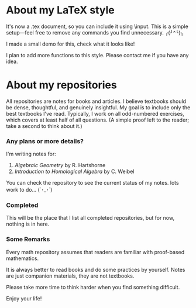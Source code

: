# About my LaTeX style #

It's now a .tex document, so you can include it using \input. This is a simple setup—feel free to remove any commands you find unnecessary. ╭(╯^╰)╮

I made a small demo for this, check what it looks like!

I plan to add more functions to this style. Please contact me if you have any idea.

# About my repositories #

All repositories are notes for books and articles. I believe textbooks should be dense, thoughtful, and genuinely insightful. My goal is to include only the best textbooks I've read. Typically, I work on all odd-numbered exercises, which covers at least half of all questions. (A simple proof left to the reader; take a second to think about it.)

<h3>Any plans or more details?</h3>

I'm writing notes for:

1. *Algebraic Geometry* by R. Hartshorne
2. *Introduction to Homological Algebra* by C. Weibel

You can check the repository to see the current status of my notes. lots work to do... (´･_･`)

<h3>Completed</h3>

This will be the place that I list all completed repositories, but for now, nothing is in here.

<h3>Some Remarks</h3>

Every math repository assumes that readers are familiar with proof-based mathematics.

It is always better to read books and do some practices by yourself. Notes are just companion materials, they are not textbooks.

Please take more time to think harder when you find something difficult.

Enjoy your life!